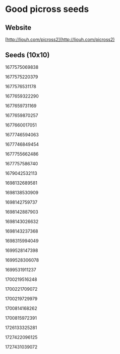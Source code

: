 # Good picross seeds
## Website
[http://liouh.com/picross2](http://liouh.com/picross2)
## Seeds (10x10)
1677575069838

1677575220379

1677576531178

1677659322290

1677659731169

1677659870257

1677660017051

1677746594063

1677746849454

1677755662486

1677757586740

1679042532113

1698132689581

1698138530909

1698142759737

1698142887903

1698143026632

1698143237368

1698315994049

1699528147398

1699528306078

1699531911237

1700219516248

1700221709072

1700219729979

1700814168262

1700815972391

1726133325281

1727422096125

1727431039072
